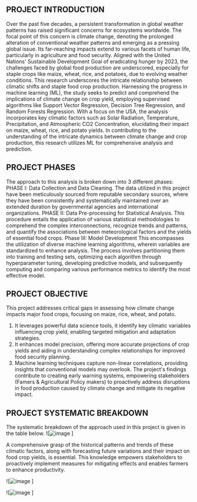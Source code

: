 ## PROJECT INTRODUCTION
Over the past five decades, a persistent transformation in global weather patterns has raised significant concerns for ecosystems worldwide. The focal point of this concern is climate change, denoting the prolonged alteration of conventional weather patterns and emerging as a pressing global issue. Its far-reaching impacts extend to various facets of human life, particularly in agriculture and food security. Aligned with the United Nations' Sustainable Development Goal of eradicating hunger by 2023, the challenges faced by global food production are underscored, especially for staple crops like maize, wheat, rice, and potatoes, due to evolving weather conditions. This research underscores the intricate relationship between climatic shifts and staple food crop production. Harnessing the progress in machine learning (ML), the study seeks to predict and comprehend the implications of climate change on crop yield, employing supervised algorithms like Support Vector Regression, Decision Tree Regression, and Random Forests Regression. With a focus on the USA, the analysis incorporates key climatic factors such as Solar Radiation, Temperature, Precipitation, and Atmospheric CO2 Concentration, elucidating their impact on maize, wheat, rice, and potato yields. In contributing to the understanding of the intricate dynamics between climate change and crop production, this research utilizes ML for comprehensive analysis and prediction.

## PROJECT PHASES
The approach to this analysis is broken down into 3 different phases:
PHASE I: Data Collection and Data Cleaning.
The data utilized in this project have been meticulously sourced from reputable secondary sources, where they have been consistently and systematically maintained over an extended duration by governmental agencies and international organizations.
PHASE II: Data Pre-processing for Statistical Analysis.
This procedure entails the application of various statistical methodologies to comprehend the complex interconnections, recognize trends and patterns, and quantify the associations between meteorological factors and the yields of essential food crops.
Phase III: Model Development
This encompasses the utilization of diverse machine learning algorithms, wherein variables are standardized to enhance analysis. The process involves partitioning them into training and testing sets, optimizing each algorithm through hyperparameter tuning, developing predictive models, and subsequently computing and comparing various performance metrics to identify the most effective model.

## PROJECT OBJECTIVE
This project addresses critical gaps in assessing how climate change impacts major food crops, focusing on maize, rice, wheat, and potato. 
1. It leverages powerful data science tools, it identify key climatic variables influencing crop yield, enabling targeted mitigation and adaptation strategies. 
2. It enhances model precision, offering more accurate projections of crop yields and aiding in understanding complex relationships for improved food security planning. 
3. Machine learning techniques capture non-linear correlations, providing insights that conventional models may overlook. 
The project's findings contribute to creating early warning systems, empowering stakeholders (Famers & Agricultural Policy makers) to proactively address disruptions in food production caused by climate change and mitigate its negative impact.

## PROJECT SYSTEMATIC BREAKDOWN
The systematic breakdown of the approach used in this project is given in the table below.
![![image](https://github.com/Mrtols/Technological-Analysis-of-impact-of-Climate-Change-on-Food-Production/assets/124041963/18af29f4-ac04-44a9-b124-8cd9208fdd29)
]

A comprehensive grasp of the historical patterns and trends of these climatic factors, along with forecasting future variations and their impact on food crop yields, is essential. This knowledge empowers stakeholders to proactively implement measures for mitigating effects and enables farmers to enhance productivity.

![![image](https://github.com/Mrtols/Technological-Analysis-of-impact-of-Climate-Change-on-Food-Production/assets/124041963/1368d92d-a306-4b39-b34b-a8594f273bab)
]

![![image](https://github.com/Mrtols/Technological-Analysis-of-impact-of-Climate-Change-on-Food-Production/assets/124041963/b0f66155-d21e-42fe-a372-2d37cdee9b00)
]
